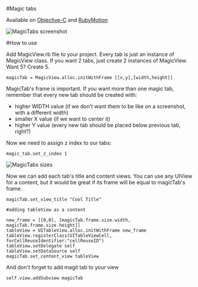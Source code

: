 #Magic tabs

Available on [Objective-C](https://github.com/savytskyi/MagicTabsObjC) and [RubyMotion](https://github.com/savytskyi/magic_tabs_rubymotion)

![MagicTabs screenshot](https://raw.github.com/savytskyi/magic_tabs_rubymotion/master/magicTabs.jpg)

#How to use

Add MagicView.rb file to your project. Every tab is just an instance of MagicView class.
If you want 2 tabs, just create 2 instances of MagicView. Want 5? Create 5.

	magicTab = MagicView.alloc.initWithFrame [[x,y],[width,height]]
	
MagicTab's frame is important. If you want more than one magic tab, remember that every new tab should be created with:

- higher WIDTH value (if we don't want them to be like on a screenshot, with a different width)
- smaller X value (if we want to center it)
- higher Y value (every new tab should be placed below previous tab, right?) 

Now we need to assign z index to our tabs:

	magic_tab.set_z_index 1
	
![MagicTabs sizes](https://raw.github.com/savytskyi/magic_tabs_rubymotion/master/sizes.jpg)

Now we can add each tab's title and content views. You can use any UIView for a content, but it would be great if its frame will be equal to magicTab's frame.

	magicTab.set_view_title "Cool Title"
	
	#adding tableView as a content
	
	new_frame = [[0,0], [magicTab.frame.size.width, magicTab.frame.size.height]]
	tableView = UITableView.alloc.initWithFrame new_frame
    tableView.registerClass(UITableViewCell, forCellReuseIdentifier:"cellReuseID")
    tableView.setDelegate self
    tableView.setDataSource self
    magicTab.set_content_view tableView
    
And don't forget to add magit tab to your view

    self.view.addSubview magicTab